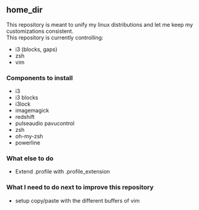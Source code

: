 ## home_dir
This repository is meant to unify my linux distributions and let me keep my customizations consistent.  
This repository is currently controlling:
- i3 (blocks, gaps)
- zsh
- vim

### Components to install
- i3
- i3 blocks 
- i3lock
- imagemagick
- redshift
- pulseaudio pavucontrol
- zsh
- oh-my-zsh
- powerline

### What else to do
- Extend .profile with .profile_extension

### What I need to do next to improve this repository

- setup copy/paste with the different buffers of vim

  ​                                                  
